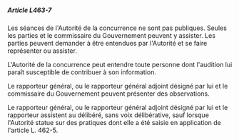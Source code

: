 ##### Article L463-7

Les séances de l'Autorité de la concurrence ne sont pas publiques. Seules les parties et le commissaire du Gouvernement peuvent y assister. Les parties peuvent demander à être entendues par l'Autorité et se faire représenter ou assister.

L'Autorité de la concurrence peut entendre toute personne dont l'audition lui paraît susceptible de contribuer à son information.

Le rapporteur général, ou le rapporteur général adjoint désigné par lui et le commissaire du Gouvernement peuvent présenter des observations.

Le rapporteur général, ou le rapporteur général adjoint désigné par lui et le rapporteur assistent au délibéré, sans voix délibérative, sauf lorsque l'Autorité statue sur des pratiques dont elle a été saisie en application de l'article L. 462-5.

